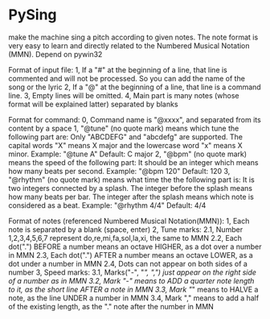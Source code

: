 # PySing
make the machine sing a pitch according to given notes. The note format is very easy to learn and directly related to the Numbered Musical Notation (MMN).
Depend on pywin32

Format of input file:
1, If a "#" at the beginning of a line, that line is commented and will not be processed.
	So you can add the name of the song or the lyric
2, If a "@" at the beginning of a line, that line is a command line.
3, Empty lines will be omitted.
4, Main part is many notes (whose format will be explained latter) separated by blanks

Format for command:
0, Command name is "@xxxx", and separated from its content by a space 
1, "@tune" (no quote mark) means which tune the following part are:
	Only "ABCDEFG" and "abcdefg" are supported.
	The capital words "X" means X major and the lowercase word "x" means X minor.
	Example: "@tune A"
	Default: C major
2, "@bpm" (no quote mark) means the speed of the following part:
	It should be an integer which means how many beats per second.
	Example: "@bpm 120"
	Default: 120
3, "@rhythm" (no quote mark) means what time the the following part is:
	It is two integers connected by a splash.
	The integer before the splash means how many beats per bar.
	The integer after the splash means which note is considered as a beat.
	Example: "@rhythm 4/4"
	Default: 4/4

Format of notes (referenced Numbered Musical Notation(MMN)):
1, Each note is separated by a blank (space, enter)
2, Tune marks:
	2.1, Number 1,2,3,4,5,6,7 represent do,re,mi,fa,sol,la,xi, the same to MMN
	2.2, Each dot(".") BEFORE a number means an octave HIGHER, as a dot over a number in MMN
	2.3, Each dot(".") AFTER a number means an octave LOWER, as a dot under a number in MMN
	2.4, Dots can not appear on both sides of a number
3, Speed marks:
	3.1, Marks("-", "_", ",") just appear on the right side of a number as in MMN 
	3.2, Mark "-" means to ADD a quarter note length to it, as the short line AFTER a note in MMN
	3.3, Mark "_" means to HALVE a note, as the line UNDER a number in MMN
	3.4, Mark "," means to add a half of the existing length, as the "." note after the number in MMN
